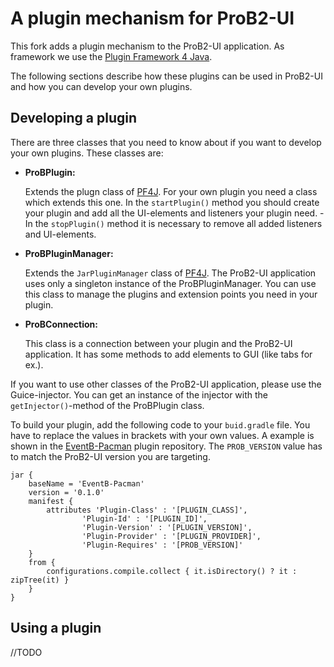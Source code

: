 # A plugin mechanism for ProB2-UI

This fork adds a plugin mechanism to the ProB2-UI application. 
As framework we use the [Plugin Framework 4 Java](https://github.com/decebals/pf4j). 

The following sections describe how these plugins can be used in ProB2-UI and how you can develop your own plugins.

## Developing a plugin

There are three classes that you need to know about if you want to develop your own plugins. 
These classes are:
* <b>ProBPlugin:</b><p>
   Extends the plugn class of [PF4J](https://github.com/decebals/pf4j). For your own plugin you need a class which extends this one.
   In the `startPlugin()` method you should create your plugin and add all the UI-elements and listeners your plugin need. -
   In the `stopPlugin()` method it is necessary to remove all added listeners and UI-elements.
* <b>ProBPluginManager:</b><p>
   Extends the `JarPluginManager` class of [PF4J](https://github.com/decebals/pf4j). 
   The ProB2-UI application uses only a singleton instance of the ProBPluginManager.
   You can use this class to manage the plugins and extension points you need in your plugin.
* <b>ProBConnection:</b><p>
   This class is a connection between your plugin and the ProB2-UI application. It has some methods 
   to add elements to GUI (like tabs for ex.).
   
If you want to use other classes of the ProB2-UI application,
please use the Guice-injector. You can get an instance of the injector with the
`getInjector()`-method of the ProBPlugin class.  

To build your plugin, add the following code to your `buid.gradle` file. 
You have to replace the values in brackets with your own values. A example is shown in the 
[EventB-Pacman]() plugin repository. 
The `PROB_VERSION` value has to match the ProB2-UI version you are targeting.

```
jar {
    baseName = 'EventB-Pacman'
    version = '0.1.0'
    manifest {
        attributes 'Plugin-Class' : '[PLUGIN_CLASS]',
                'Plugin-Id' : '[PLUGIN_ID]',
                'Plugin-Version' : '[PLUGIN_VERSION]',
                'Plugin-Provider' : '[PLUGIN_PROVIDER]',
                'Plugin-Requires' : '[PROB_VERSION]'
    }
    from {
        configurations.compile.collect { it.isDirectory() ? it : zipTree(it) }
    }
}
```
## Using a plugin
//TODO

  

